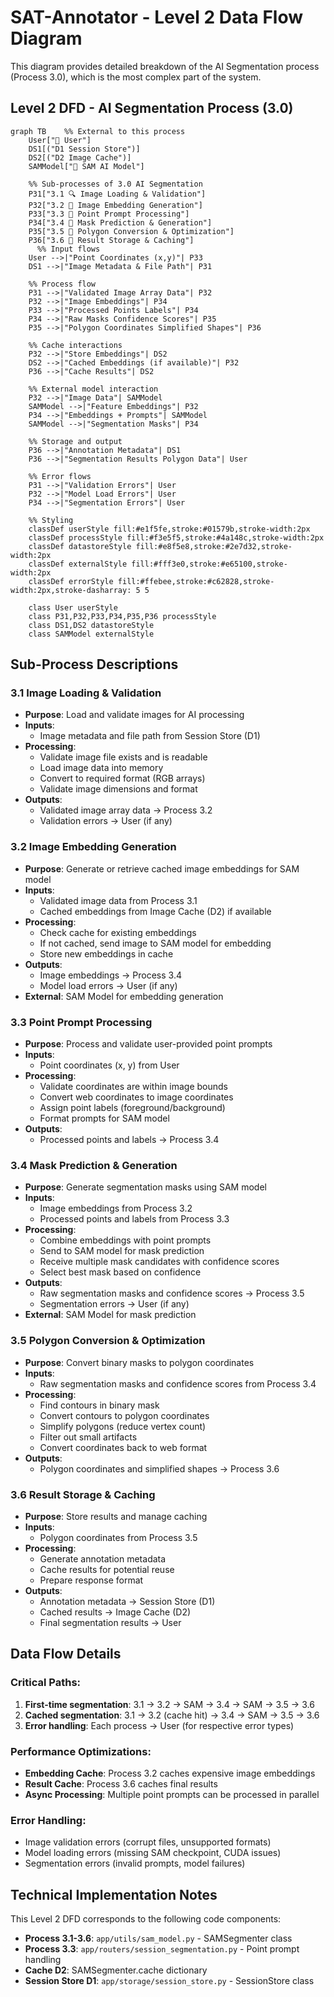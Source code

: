 # SAT-Annotator - Level 2 Data Flow Diagram

This diagram provides detailed breakdown of the AI Segmentation process (Process 3.0), which is the most complex part of the system.

## Level 2 DFD - AI Segmentation Process (3.0)

```mermaid
graph TB    %% External to this process
    User["👤 User"]
    DS1[("D1 Session Store")]
    DS2[("D2 Image Cache")]
    SAMModel["🤖 SAM AI Model"]
    
    %% Sub-processes of 3.0 AI Segmentation
    P31["3.1 🔍 Image Loading & Validation"]
    P32["3.2 🧠 Image Embedding Generation"]
    P33["3.3 📍 Point Prompt Processing"]
    P34["3.4 🎯 Mask Prediction & Generation"]
    P35["3.5 🔗 Polygon Conversion & Optimization"]
    P36["3.6 💾 Result Storage & Caching"]
      %% Input flows
    User -->|"Point Coordinates (x,y)"| P33
    DS1 -->|"Image Metadata & File Path"| P31
    
    %% Process flow
    P31 -->|"Validated Image Array Data"| P32
    P32 -->|"Image Embeddings"| P34
    P33 -->|"Processed Points Labels"| P34
    P34 -->|"Raw Masks Confidence Scores"| P35
    P35 -->|"Polygon Coordinates Simplified Shapes"| P36
    
    %% Cache interactions
    P32 -->|"Store Embeddings"| DS2
    DS2 -->|"Cached Embeddings (if available)"| P32
    P36 -->|"Cache Results"| DS2
    
    %% External model interaction
    P32 -->|"Image Data"| SAMModel
    SAMModel -->|"Feature Embeddings"| P32
    P34 -->|"Embeddings + Prompts"| SAMModel
    SAMModel -->|"Segmentation Masks"| P34
    
    %% Storage and output
    P36 -->|"Annotation Metadata"| DS1
    P36 -->|"Segmentation Results Polygon Data"| User
    
    %% Error flows
    P31 -->|"Validation Errors"| User
    P32 -->|"Model Load Errors"| User
    P34 -->|"Segmentation Errors"| User
    
    %% Styling
    classDef userStyle fill:#e1f5fe,stroke:#01579b,stroke-width:2px
    classDef processStyle fill:#f3e5f5,stroke:#4a148c,stroke-width:2px
    classDef datastoreStyle fill:#e8f5e8,stroke:#2e7d32,stroke-width:2px
    classDef externalStyle fill:#fff3e0,stroke:#e65100,stroke-width:2px
    classDef errorStyle fill:#ffebee,stroke:#c62828,stroke-width:2px,stroke-dasharray: 5 5
    
    class User userStyle
    class P31,P32,P33,P34,P35,P36 processStyle
    class DS1,DS2 datastoreStyle
    class SAMModel externalStyle
```

## Sub-Process Descriptions

### 3.1 Image Loading & Validation
- **Purpose**: Load and validate images for AI processing
- **Inputs**: 
  - Image metadata and file path from Session Store (D1)
- **Processing**:
  - Validate image file exists and is readable
  - Load image data into memory
  - Convert to required format (RGB arrays)
  - Validate image dimensions and format
- **Outputs**: 
  - Validated image array data → Process 3.2
  - Validation errors → User (if any)

### 3.2 Image Embedding Generation
- **Purpose**: Generate or retrieve cached image embeddings for SAM model
- **Inputs**: 
  - Validated image data from Process 3.1
  - Cached embeddings from Image Cache (D2) if available
- **Processing**:
  - Check cache for existing embeddings
  - If not cached, send image to SAM model for embedding
  - Store new embeddings in cache
- **Outputs**: 
  - Image embeddings → Process 3.4
  - Model load errors → User (if any)
- **External**: SAM Model for embedding generation

### 3.3 Point Prompt Processing
- **Purpose**: Process and validate user-provided point prompts
- **Inputs**: 
  - Point coordinates (x, y) from User
- **Processing**:
  - Validate coordinates are within image bounds
  - Convert web coordinates to image coordinates
  - Assign point labels (foreground/background)
  - Format prompts for SAM model
- **Outputs**: 
  - Processed points and labels → Process 3.4

### 3.4 Mask Prediction & Generation
- **Purpose**: Generate segmentation masks using SAM model
- **Inputs**: 
  - Image embeddings from Process 3.2
  - Processed points and labels from Process 3.3
- **Processing**:
  - Combine embeddings with point prompts
  - Send to SAM model for mask prediction
  - Receive multiple mask candidates with confidence scores
  - Select best mask based on confidence
- **Outputs**: 
  - Raw segmentation masks and confidence scores → Process 3.5
  - Segmentation errors → User (if any)
- **External**: SAM Model for mask prediction

### 3.5 Polygon Conversion & Optimization
- **Purpose**: Convert binary masks to polygon coordinates
- **Inputs**: 
  - Raw segmentation masks and confidence scores from Process 3.4
- **Processing**:
  - Find contours in binary mask
  - Convert contours to polygon coordinates
  - Simplify polygons (reduce vertex count)
  - Filter out small artifacts
  - Convert coordinates back to web format
- **Outputs**: 
  - Polygon coordinates and simplified shapes → Process 3.6

### 3.6 Result Storage & Caching
- **Purpose**: Store results and manage caching
- **Inputs**: 
  - Polygon coordinates from Process 3.5
- **Processing**:
  - Generate annotation metadata
  - Cache results for potential reuse
  - Prepare response format
- **Outputs**: 
  - Annotation metadata → Session Store (D1)
  - Cached results → Image Cache (D2)
  - Final segmentation results → User

## Data Flow Details

### Critical Paths:
1. **First-time segmentation**: 3.1 → 3.2 → SAM → 3.4 → SAM → 3.5 → 3.6
2. **Cached segmentation**: 3.1 → 3.2 (cache hit) → 3.4 → SAM → 3.5 → 3.6
3. **Error handling**: Each process → User (for respective error types)

### Performance Optimizations:
- **Embedding Cache**: Process 3.2 caches expensive image embeddings
- **Result Cache**: Process 3.6 caches final results
- **Async Processing**: Multiple point prompts can be processed in parallel

### Error Handling:
- Image validation errors (corrupt files, unsupported formats)
- Model loading errors (missing SAM checkpoint, CUDA issues)
- Segmentation errors (invalid prompts, model failures)

## Technical Implementation Notes

This Level 2 DFD corresponds to the following code components:
- **Process 3.1-3.6**: `app/utils/sam_model.py` - SAMSegmenter class
- **Process 3.3**: `app/routers/session_segmentation.py` - Point prompt handling
- **Cache D2**: SAMSegmenter.cache dictionary
- **Session Store D1**: `app/storage/session_store.py` - SessionStore class
